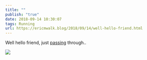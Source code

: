 ```yaml
---
title: ""
publish: "true"
date: 2018-09-14 10:30:07
tags: Running
url: https://ericmwalk.blog/2018/09/14/well-hello-friend.html
---
```


Well hello friend, just [passing](https://www.strava.com/activities/1840722275) through..

![](https://ericmwalk.blog/uploads/2022/5a0caf545b.jpg)